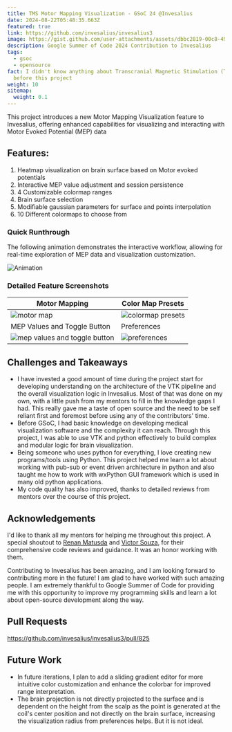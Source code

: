 ```yaml
---
title: TMS Motor Mapping Visualization - GSoC 24 @Invesalius
date: 2024-08-22T05:48:35.663Z
featured: true
link: https://github.com/invesalius/invesalius3
image: https://gist.github.com/user-attachments/assets/dbbc2819-00c8-49b1-ac07-902155b2d5ba
description: Google Summer of Code 2024 Contribution to Invesalius
tags:
  - gsoc
  - opensource
fact: I didn't know anything about Transcranial Magnetic Stimulation (TMS)
  before this project
weight: 10
sitemap:
  weight: 0.1
---
```




This project introduces a new Motor Mapping Visualization feature to Invesalius, offering enhanced capabilities for visualizing and interacting with Motor Evoked Potential (MEP) data


## Features:
1. Heatmap visualization on brain surface based on Motor evoked potentials
2. Interactive MEP value adjustment and session persistence
3. 4 Customizable colormap ranges 
4. Brain surface selection
5. Modifiable gaussian parameters for surface and points interpolation
6. 10 Different colormaps to choose from

### Quick Runthrough
The following animation demonstrates the interactive workflow, allowing for real-time exploration of MEP data and visualization customization.




![Animation](https://github.com/user-attachments/assets/ca4e6f08-3e1b-4fb9-a17a-e1485081b167)

### Detailed Feature Screenshots

| Motor Mapping | Color Map Presets | 
| --- | --- |  
| ![motor map](https://github.com/user-attachments/assets/4ce3c72f-3e5f-482c-b378-7345a47f4892)|![colormap presets](https://github.com/user-attachments/assets/30f94d2b-ef7a-4fca-a89d-f2db3ac50149) |
|MEP Values and Toggle Button |Preferences  |
|![mep values and toggle button](https://github.com/user-attachments/assets/dc8a2765-7858-4448-8918-85c1695c8842)|![preferences](https://github.com/user-attachments/assets/5e4a3c54-6ac3-4d55-b7b1-ed825b817e60) |

## Challenges and Takeaways

* I have invested a good amount of time during the project start for developing understanding on the architecture of the VTK pipeline and the overall visualization logic in Invesalius. Most of that was done on my own, with a little push from my mentors to fill in the knowledge gaps I had. This really gave me a taste of open source and the need to be self reliant first and foremost before using any of the contributors' time.
* Before GSoC, I had basic knowledge on developing medical visualization software and the complexity it can reach. Through this project, I was able to use VTK and python effectively to build complex and modular logic for brain visualization.
* Being someone who uses python for everything, I love creating new programs/tools using Python. This project helped me learn a lot about working with pub-sub or event driven architecture in python and also taught me how to work with wxPython GUI framework which is used in many old python applications.
* My code quality has also improved, thanks to detailed reviews from mentors over the course of this project.

## Acknowledgements

I'd like to thank all my mentors for helping me throughout this project. A special shoutout to [Renan Matusda](https://github.com/rmatsuda) and [Victor Souza](https://github.com/vhosouza), for their comprehensive code reviews and guidance. It was an honor working with them.

Contributing to Invesalius has been amazing, and I am looking forward to contributing more in the future! I am glad to have worked with such amazing people. I am extremely thankful to Google Summer of Code for providing me with this opportunity to improve my programming skills and learn a lot about open-source development along the way.

## Pull Requests

https://github.com/invesalius/invesalius3/pull/825

## Future Work


* In future iterations, I plan to add a sliding gradient editor for more intuitive color customization and enhance the colorbar for improved range interpretation.
* The brain projection is not directly projected to the surface and is dependent on the height from the scalp as the point is generated at the coil's center position and not directly on the brain surface, increasing the visualization radius from preferences helps. But it is not ideal.